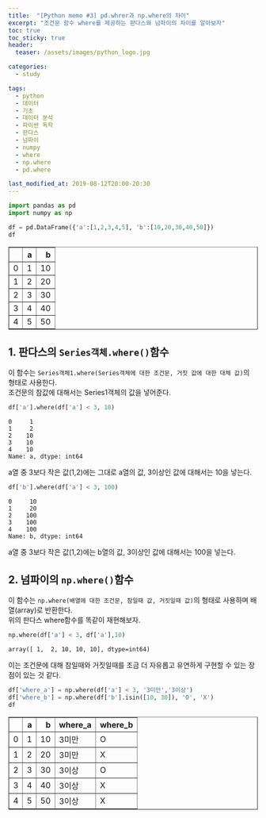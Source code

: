 ```yaml
---
title:  "[Python memo #3] pd.whrer과 np.where의 차이"
excerpt: "조건문 함수 where를 제공하는 판다스와 넘파이의 차이를 알아보자"
toc: true
toc_sticky: true
header:
  teaser: /assets/images/python_logo.jpg

categories:
  - study

tags:
  - python
  - 데이터
  - 기초
  - 데이터 분석
  - 파이썬 독학
  - 판다스
  - 넘파이
  - numpy
  - where
  - np.where
  - pd.where

last_modified_at: 2019-08-12T20:00-20:30
---
```


```python
import pandas as pd
import numpy as np
```

```python
df = pd.DataFrame({'a':[1,2,3,4,5], 'b':[10,20,30,40,50]})
df
```


<div>
<style scoped>
    .dataframe tbody tr th:only-of-type {
        vertical-align: middle;
    }

    .dataframe tbody tr th {
        vertical-align: top;
    }

    .dataframe thead th {
        text-align: right;
    }
</style>
<table border="1" class="dataframe">
  <thead>
    <tr style="text-align: right;">
      <th></th>
      <th>a</th>
      <th>b</th>
    </tr>
  </thead>
  <tbody>
    <tr>
      <td>0</td>
      <td>1</td>
      <td>10</td>
    </tr>
    <tr>
      <td>1</td>
      <td>2</td>
      <td>20</td>
    </tr>
    <tr>
      <td>2</td>
      <td>3</td>
      <td>30</td>
    </tr>
    <tr>
      <td>3</td>
      <td>4</td>
      <td>40</td>
    </tr>
    <tr>
      <td>4</td>
      <td>5</td>
      <td>50</td>
    </tr>
  </tbody>
</table>
</div>



## 1. 판다스의 `Series객체.where()`함수  

이 함수는 `Series객체1.where(Series객체에 대한 조건문, 거짓 값에 대한 대체 값)`의 형태로 사용한다.  
조건문의 참값에 대해서는 Series1객체의 값을 넣어준다.  


```python
df['a'].where(df['a'] < 3, 10)
```




    0     1
    1     2
    2    10
    3    10
    4    10
    Name: a, dtype: int64



a열 중 3보다 작은 값(1,2)에는 그대로 a열의 값, 3이상인 값에 대해서는 10을 넣는다.  


```python
df['b'].where(df['a'] < 3, 100)
```




    0     10
    1     20
    2    100
    3    100
    4    100
    Name: b, dtype: int64



a열 중 3보다 작은 값(1,2)에는 b열의 값, 3이상인 값에 대해서는 100을 넣는다.  

## 2. 넘파이의 `np.where()`함수  

이 함수는 `np.where(배열에 대한 조건문, 참일때 값, 거짓일때 값)`의 형태로 사용하며 배열(array)로 반환한다.  
위의 판다스 where함수를 똑같이 재현해보자.  


```python
np.where(df['a'] < 3, df['a'],10)
```




    array([ 1,  2, 10, 10, 10], dtype=int64)



이는 조건문에 대해 참일때와 거짓일때를 조금 더 자유롭고 유연하게 구현할 수 있는 장점이 있는 것 같다.  


```python
df['where_a'] = np.where(df['a'] < 3, '3미만','3이상')
df['where_b'] = np.where(df['b'].isin([10, 30]), 'O', 'X')
df
```




<div>
<style scoped>
    .dataframe tbody tr th:only-of-type {
        vertical-align: middle;
    }

    .dataframe tbody tr th {
        vertical-align: top;
    }

    .dataframe thead th {
        text-align: right;
    }
</style>
<table border="1" class="dataframe">
  <thead>
    <tr style="text-align: right;">
      <th></th>
      <th>a</th>
      <th>b</th>
      <th>where_a</th>
      <th>where_b</th>
    </tr>
  </thead>
  <tbody>
    <tr>
      <td>0</td>
      <td>1</td>
      <td>10</td>
      <td>3미만</td>
      <td>O</td>
    </tr>
    <tr>
      <td>1</td>
      <td>2</td>
      <td>20</td>
      <td>3미만</td>
      <td>X</td>
    </tr>
    <tr>
      <td>2</td>
      <td>3</td>
      <td>30</td>
      <td>3이상</td>
      <td>O</td>
    </tr>
    <tr>
      <td>3</td>
      <td>4</td>
      <td>40</td>
      <td>3이상</td>
      <td>X</td>
    </tr>
    <tr>
      <td>4</td>
      <td>5</td>
      <td>50</td>
      <td>3이상</td>
      <td>X</td>
    </tr>
  </tbody>
</table>
</div>


